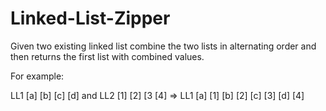 # Linked-List-Zipper

 Given two existing linked list combine the two lists in alternating order and then returns the first list with combined values.
 
 For example:

 LL1 [a] [b] [c] [d] and LL2 [1] [2] [3 [4] => LL1 [a] [1] [b] [2] [c] [3] [d] [4]